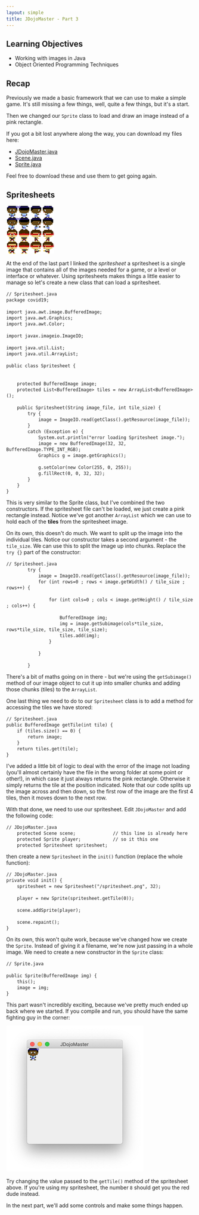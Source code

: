 ```yaml
---
layout: simple
title: JDojoMaster - Part 3
---
```


## Learning Objectives

* Working with images in Java
* Object Oriented Programming Techniques

## Recap

Previously we made a basic framework that we can use to make a simple game. It's still missing a few things, well, quite a few things, but it's a start.

Then we changed our `Sprite` class to load and draw an image instead of a pink rectangle.

If you got a bit lost anywhere along the way, you can download my files here:

- [JDojoMaster.java](src_p_2/JDojoMaster.java)
- [Scene.java](src_p_2/Scene.java)
- [Sprite.java](src_p_2/Sprite.java)

Feel free to download these and use them to get going again.

## Spritesheets

![spritesheet](src/spritesheet.png)

At the end of the last part I linked the *spritesheet* a spritesheet is a single image that contains all of the images needed for a game, or a level or interface or whatever. Using spritesheets makes things a little easier to manage so let's create a new class that can load a spritesheet.

```
// Spritesheet.java
package covid19;

import java.awt.image.BufferedImage;
import java.awt.Graphics;
import java.awt.Color;

import javax.imageio.ImageIO;

import java.util.List;
import java.util.ArrayList;

public class Spritesheet {


    protected BufferedImage image;
    protected List<BufferedImage> tiles = new ArrayList<BufferedImage>();

    public Spritesheet(String image_file, int tile_size) {
        try {
            image = ImageIO.read(getClass().getResource(image_file));
        }
        catch (Exception e) {
            System.out.println("error loading Spritesheet image.");
            image = new BufferedImage(32, 32, BufferedImage.TYPE_INT_RGB);
            Graphics g = image.getGraphics();

            g.setColor(new Color(255, 0, 255));
            g.fillRect(0, 0, 32, 32);
        }
    }
}
```

This is very similar to the Sprite class, but I've combined the two constructors. If the spritesheet file can't be loaded, we just create a pink rectangle instead. Notice we've got another `ArrayList` which we can use to hold each of the **tiles** from the spritesheet image.

On its own, this doesn't do much. We want to split up the image into the individual tiles. Notice our constructor takes a second argument - the `tile_size`. We can use this to split the image up into chunks. Replace the `try {}` part of the constructor:

```
// Spritesheet.java
        try {
            image = ImageIO.read(getClass().getResource(image_file));
            for (int rows=0 ; rows < image.getWidth() / tile_size ; rows++) {

                for (int cols=0 ; cols < image.getHeight() / tile_size ; cols++) {

                    BufferedImage img;
                    img = image.getSubimage(cols*tile_size, rows*tile_size, tile_size, tile_size);
                    tiles.add(img);
                }

            }

        }
```

There's a bit of maths going on in there - but we're using the `getSubimage()` method of our image object to cut it up into smaller chunks and adding those chunks (tiles) to the `ArrayList`.

One last thing we need to do to our `Spritesheet` class is to add a method for accessing the tiles we have stored:

```
// Spritesheet.java
public BufferedImage getTile(int tile) {
    if (tiles.size() == 0) {
        return image;
    }
    return tiles.get(tile);
}
```

I've added a little bit of logic to deal with the error of the image not loading (you'll almost certainly have the file in the wrong folder at some point or other!), in which case it just always returns the pink rectangle. Otherwise it simply returns the tile at the position indicated. Note that our code splits up the image across and then down, so the first row of the image are the first 4 tiles, then it moves down to the next row.

With that done, we need to use our spritesheet. Edit `JDojoMaster` and add the following code:

```
// JDojoMaster.java
    protected Scene scene;              // this line is already here
    protected Sprite player;            // so it this one
    protected Spritesheet spritesheet;
```

then create a new `Spritesheet` in the `init()` function (replace the whole function):

```
// JDojoMaster.java
private void init() {
    spritesheet = new Spritesheet("/spritesheet.png", 32);

    player = new Sprite(spritesheet.getTile(0));

    scene.addSprite(player);

    scene.repaint();
}
```

On its own, this won't quite work, because we've changed how we create the `Sprite`. Instead of giving it a filename, we're now just passing in a whole image. We need to create a new constructor in the `Sprite` class:

```
// Sprite.java

public Sprite(BufferedImage img) {
    this();
    image = img;
}
```

This part wasn't incredibly exciting, because we've pretty much ended up back where we started. If you compile and run, you should have the same fighting guy in the corner:

![Karate Guy][WINDOW]

Try changing the value passed to the `getTile()` method of the spritesheet above. If you're using my spritesheet, the number `8` should get you the red dude instead.

In the next part, we'll add some controls and make some things happen.


[WINDOW]: flavour/window2.png
